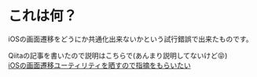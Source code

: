 # これは何？
iOSの画面遷移をどうにか共通化出来ないかという試行錯誤で出来たものです。

Qiitaの記事を書いたので説明はこちらで(あんまり説明してないけど:stuck_out_tongue_closed_eyes:)  
[iOSの画面遷移ユーティリティを晒すので指摘をもらいたい](https://qiita.com/Yaruki00/items/f08effc582ae88987418)
